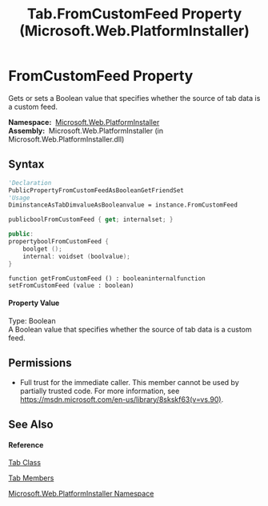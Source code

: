 ﻿---
title: Tab.FromCustomFeed Property  (Microsoft.Web.PlatformInstaller)
TOCTitle: FromCustomFeed Property
ms:assetid: P:Microsoft.Web.PlatformInstaller.Tab.FromCustomFeed
ms:mtpsurl: https://msdn.microsoft.com/en-us/library/microsoft.web.platforminstaller.tab.fromcustomfeed(v=VS.90)
ms:contentKeyID: 22049754
ms.date: 05/02/2012
mtps_version: v=VS.90
f1_keywords:
- Microsoft.Web.PlatformInstaller.Tab.FromCustomFeed
- Microsoft.Web.PlatformInstaller.Tab.get_FromCustomFeed
- Microsoft.Web.PlatformInstaller.Tab.set_FromCustomFeed
dev_langs:
- CSharp
- JScript
- VB
- c++
api_location:
- Microsoft.Web.PlatformInstaller.dll
api_name:
- Microsoft.Web.PlatformInstaller.Tab.FromCustomFeed
- Microsoft.Web.PlatformInstaller.Tab.get_FromCustomFeed
- Microsoft.Web.PlatformInstaller.Tab.set_FromCustomFeed
api_type:
- Managed
topic_type:
- apiref
- kbSyntax
product_family_name: VS
ROBOTS: INDEX,FOLLOW
---

# FromCustomFeed Property

Gets or sets a Boolean value that specifies whether the source of tab data is a custom feed.

**Namespace:**  [Microsoft.Web.PlatformInstaller](microsoft-web-platforminstaller-namespace.md)  
**Assembly:**  Microsoft.Web.PlatformInstaller (in Microsoft.Web.PlatformInstaller.dll)

## Syntax

``` vb
'Declaration
PublicPropertyFromCustomFeedAsBooleanGetFriendSet
'Usage
DiminstanceAsTabDimvalueAsBooleanvalue = instance.FromCustomFeed
```

``` csharp
publicboolFromCustomFeed { get; internalset; }
```

``` c++
public:
propertyboolFromCustomFeed {
    boolget ();
    internal: voidset (boolvalue);
}
```

``` jscript
function getFromCustomFeed () : booleaninternalfunction setFromCustomFeed (value : boolean)
```

#### Property Value

Type: Boolean  
A Boolean value that specifies whether the source of tab data is a custom feed.  

## Permissions

  - Full trust for the immediate caller. This member cannot be used by partially trusted code. For more information, see <https://msdn.microsoft.com/en-us/library/8skskf63(v=vs.90)>.

## See Also

#### Reference

[Tab Class](tab-class-microsoft-web-platforminstaller.md)

[Tab Members](tab-members-microsoft-web-platforminstaller.md)

[Microsoft.Web.PlatformInstaller Namespace](microsoft-web-platforminstaller-namespace.md)


